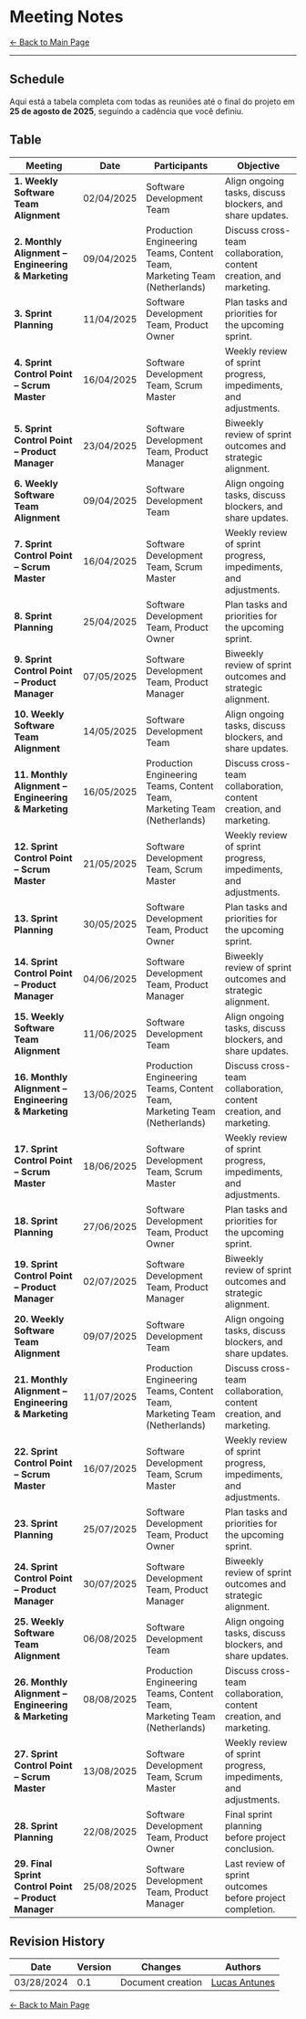 # Meeting Notes

[← Back to Main Page](../../index.md)

---

## **Schedule**
Aqui está a tabela completa com todas as reuniões até o final do projeto em **25 de agosto de 2025**, seguindo a cadência que você definiu.  

## **Table**  

| **Meeting**                                  | **Date**       | **Participants**                                                 | **Objective**                                                      |
| -------------------------------------------- | -------------- | ---------------------------------------------------------------- | ------------------------------------------------------------------ |
| **1. Weekly Software Team Alignment**       | 02/04/2025     | Software Development Team                                        | Align ongoing tasks, discuss blockers, and share updates.          |
| **2. Monthly Alignment – Engineering & Marketing** | 09/04/2025     | Production Engineering Teams, Content Team, Marketing Team (Netherlands) | Discuss cross-team collaboration, content creation, and marketing. |
| **3. Sprint Planning**                       | 11/04/2025     | Software Development Team, Product Owner                         | Plan tasks and priorities for the upcoming sprint.                 |
| **4. Sprint Control Point – Scrum Master**   | 16/04/2025     | Software Development Team, Scrum Master                         | Weekly review of sprint progress, impediments, and adjustments.    |
| **5. Sprint Control Point – Product Manager** | 23/04/2025     | Software Development Team, Product Manager                      | Biweekly review of sprint outcomes and strategic alignment.        |
| **6. Weekly Software Team Alignment**       | 09/04/2025     | Software Development Team                                        | Align ongoing tasks, discuss blockers, and share updates.          |
| **7. Sprint Control Point – Scrum Master**   | 16/04/2025     | Software Development Team, Scrum Master                         | Weekly review of sprint progress, impediments, and adjustments.    |
| **8. Sprint Planning**                       | 25/04/2025     | Software Development Team, Product Owner                         | Plan tasks and priorities for the upcoming sprint.                 |
| **9. Sprint Control Point – Product Manager** | 07/05/2025     | Software Development Team, Product Manager                      | Biweekly review of sprint outcomes and strategic alignment.        |
| **10. Weekly Software Team Alignment**      | 14/05/2025     | Software Development Team                                        | Align ongoing tasks, discuss blockers, and share updates.          |
| **11. Monthly Alignment – Engineering & Marketing** | 16/05/2025     | Production Engineering Teams, Content Team, Marketing Team (Netherlands) | Discuss cross-team collaboration, content creation, and marketing. |
| **12. Sprint Control Point – Scrum Master**  | 21/05/2025     | Software Development Team, Scrum Master                         | Weekly review of sprint progress, impediments, and adjustments.    |
| **13. Sprint Planning**                      | 30/05/2025     | Software Development Team, Product Owner                         | Plan tasks and priorities for the upcoming sprint.                 |
| **14. Sprint Control Point – Product Manager** | 04/06/2025     | Software Development Team, Product Manager                      | Biweekly review of sprint outcomes and strategic alignment.        |
| **15. Weekly Software Team Alignment**      | 11/06/2025     | Software Development Team                                        | Align ongoing tasks, discuss blockers, and share updates.          |
| **16. Monthly Alignment – Engineering & Marketing** | 13/06/2025     | Production Engineering Teams, Content Team, Marketing Team (Netherlands) | Discuss cross-team collaboration, content creation, and marketing. |
| **17. Sprint Control Point – Scrum Master**  | 18/06/2025     | Software Development Team, Scrum Master                         | Weekly review of sprint progress, impediments, and adjustments.    |
| **18. Sprint Planning**                      | 27/06/2025     | Software Development Team, Product Owner                         | Plan tasks and priorities for the upcoming sprint.                 |
| **19. Sprint Control Point – Product Manager** | 02/07/2025     | Software Development Team, Product Manager                      | Biweekly review of sprint outcomes and strategic alignment.        |
| **20. Weekly Software Team Alignment**      | 09/07/2025     | Software Development Team                                        | Align ongoing tasks, discuss blockers, and share updates.          |
| **21. Monthly Alignment – Engineering & Marketing** | 11/07/2025     | Production Engineering Teams, Content Team, Marketing Team (Netherlands) | Discuss cross-team collaboration, content creation, and marketing. |
| **22. Sprint Control Point – Scrum Master**  | 16/07/2025     | Software Development Team, Scrum Master                         | Weekly review of sprint progress, impediments, and adjustments.    |
| **23. Sprint Planning**                      | 25/07/2025     | Software Development Team, Product Owner                         | Plan tasks and priorities for the upcoming sprint.                 |
| **24. Sprint Control Point – Product Manager** | 30/07/2025     | Software Development Team, Product Manager                      | Biweekly review of sprint outcomes and strategic alignment.        |
| **25. Weekly Software Team Alignment**      | 06/08/2025     | Software Development Team                                        | Align ongoing tasks, discuss blockers, and share updates.          |
| **26. Monthly Alignment – Engineering & Marketing** | 08/08/2025     | Production Engineering Teams, Content Team, Marketing Team (Netherlands) | Discuss cross-team collaboration, content creation, and marketing. |
| **27. Sprint Control Point – Scrum Master**  | 13/08/2025     | Software Development Team, Scrum Master                         | Weekly review of sprint progress, impediments, and adjustments.    |
| **28. Sprint Planning**                      | 22/08/2025     | Software Development Team, Product Owner                         | Final sprint planning before project conclusion.                    |
| **29. Final Sprint Control Point – Product Manager** | 25/08/2025     | Software Development Team, Product Manager                      | Last review of sprint outcomes before project completion.          |

## **Revision History**

| Date       | Version | Changes                           | Authors |
| ---------- | ------- | --------------------------------- | ------- |
| 03/28/2024 | 0.1     | Document creation                 |  [Lucas Antunes](https://github.com/LucasGSAntunes)  |

[← Back to Main Page](../../index.md)
